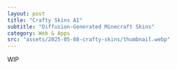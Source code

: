 ```yaml
---
layout: post
title: "Crafty Skins AI"
subtitle: "Diffusion-Generated Minecraft Skins"
category: Web & Apps
src: "assets/2025-05-08-crafty-skins/thumbnail.webp"
---
```


WIP